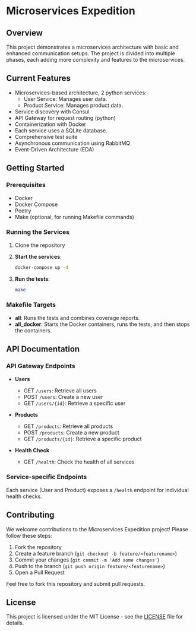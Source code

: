 # Microservices Expedition

## Overview

This project demonstrates a microservices architecture with basic and enhanced communication setups. The project is divided into multiple phases, each adding more complexity and features to the microservices.

## Current Features

- Microservices-based architecture, 2 python services:
    - User Service: Manages user data.
    - Product Service: Manages product data.
- Service discovery with Consul
- API Gateway for request routing (python)
- Containerization with Docker
- Each service uses a SQLite database.
- Comprehensive test suite
- Asynchronous communication using RabbitMQ
- Event-Driven Architecture (EDA)

## Getting Started

### Prerequisites

- Docker
- Docker Compose
- Poetry
- Make (optional, for running Makefile commands)

### Running the Services

1. Clone the repository


2. **Start the services**:
    ```sh
    docker-compose up -d
    ```

2. **Run the tests**:
    ```sh
    make
    ```

### Makefile Targets

- **all**: Runs the tests and combines coverage reports.
- **all_docker**: Starts the Docker containers, runs the tests, and then stops the containers.

## API Documentation

### API Gateway Endpoints

- **Users**
  - GET `/users`: Retrieve all users
  - POST `/users`: Create a new user
  - GET `/users/{id}`: Retrieve a specific user

- **Products**
  - GET `/products`: Retrieve all products
  - POST `/products`: Create a new product
  - GET `/products/{id}`: Retrieve a specific product

- **Health Check**
  - GET `/health`: Check the health of all services

### Service-specific Endpoints

Each service (User and Product) exposes a `/health` endpoint for individual health checks.

## Contributing

We welcome contributions to the Microservices Expedition project! Please follow these steps:

1. Fork the repository
2. Create a feature branch (`git checkout -b feature/<featurename>`)
3. Commit your changes (`git commit -m 'Add some changes'`)
4. Push to the branch (`git push origin feature/<featurename>`)
5. Open a Pull Request

Feel free to fork this repository and submit pull requests.

## License

This project is licensed under the MIT License - see the [LICENSE](LICENSE) file for details.
